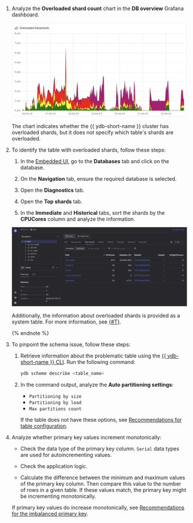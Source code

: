 1. Analyze the **Overloaded shard count** chart in the **DB overview** Grafana dashboard.

    ![](../_assets/overloaded-shards-dashboard.png)

    The chart indicates whether the {{ ydb-short-name }} cluster has overloaded shards, but it does not specify which table's shards are overloaded.

2. To identify the table with overloaded shards, follow these steps:

    1. In the [Embedded UI](../../../../../reference/embedded-ui/index.md), go to the **Databases** tab and click on the database.

    2. On the **Navigation** tab, ensure the required database is selected.

    3. Open the **Diagnostics** tab.

    4. Open the **Top shards** tab.

    5. In the **Immediate** and **Historical** tabs, sort the shards by the **CPUCores** column and analyze the information.

    ![](../_assets/partitions-by-cpu.png)

    Additionally, the information about overloaded shards is provided as a system table. For more information, see [{#T}](../../../../system-views.md#top-overload-partitions).

    {% endnote %}

3. To pinpoint the schema issue, follow these steps:

    1. Retrieve information about the problematic table using the [{{ ydb-short-name }} CLI](../../../../../reference/ydb-cli/index.md). Run the following command:

        ```bash
        ydb scheme describe <table_name>
        ```

    2. In the command output, analyze the **Auto partitioning settings**:

        * `Partitioning by size`
        * `Partitioning by load`
        * `Max partitions count`

        If the table does not have these options, see [Recommendations for table configuration](../overloaded-shards.md#table-config).

4. Analyze whether primary key values increment monotonically:

    - Check the data type of the primary key column. `Serial` data types are used for autoincrementing values.

    - Check the application logic.

    - Calculate the difference between the minimum and maximum values of the primary key column. Then compare this value to the number of rows in a given table. If these values match, the primary key might be incrementing monotonically.

    If primary key values do increase monotonically, see [Recommendations for the imbalanced primary key](../overloaded-shards.md#pk-recommendations).
